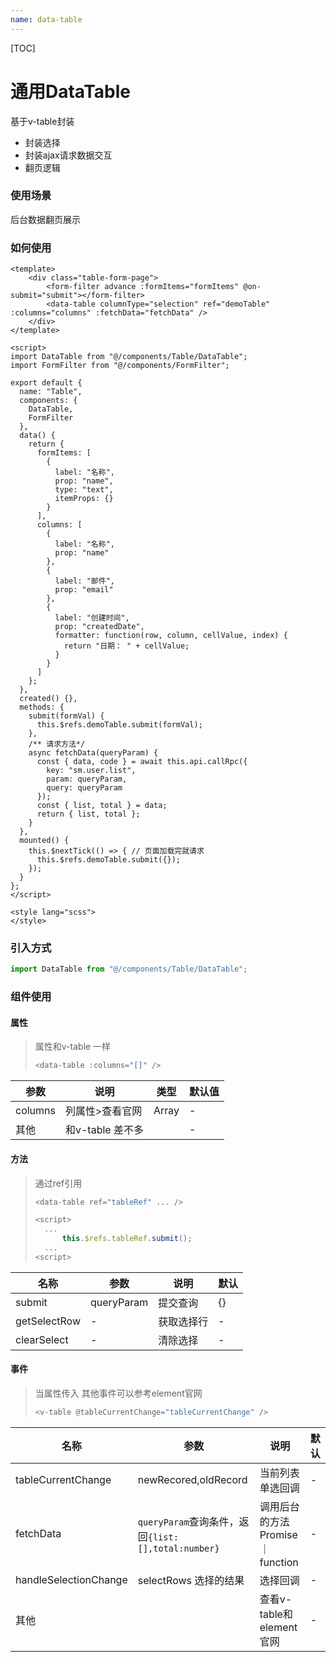 ```yaml
---
name: data-table
---
```


[TOC]

# 通用DataTable

基于v-table封装

- 封装选择
- 封装ajax请求数据交互
- 翻页逻辑

### 使用场景

后台数据翻页展示

### 如何使用

```vue
<template>
    <div class="table-form-page">
        <form-filter advance :formItems="formItems" @on-submit="submit"></form-filter>
        <data-table columnType="selection" ref="demoTable" :columns="columns" :fetchData="fetchData" />
    </div>
</template>

<script>
import DataTable from "@/components/Table/DataTable";
import FormFilter from "@/components/FormFilter";

export default {
  name: "Table",
  components: {
    DataTable,
    FormFilter
  },
  data() {
    return {
      formItems: [
        {
          label: "名称",
          prop: "name",
          type: "text",
          itemProps: {}
        }
      ],
      columns: [
        {
          label: "名称",
          prop: "name"
        },
        {
          label: "邮件",
          prop: "email"
        },
        {
          label: "创建时间",
          prop: "createdDate",
          formatter: function(row, column, cellValue, index) {
            return "日期： " + cellValue;
          }
        }
      ]
    };
  },
  created() {},
  methods: {
    submit(formVal) {
      this.$refs.demoTable.submit(formVal);
    },
    /** 请求方法*/
    async fetchData(queryParam) {
      const { data, code } = await this.api.callRpc({
        key: "sm.user.list",
        param: queryParam,
        query: queryParam
      });
      const { list, total } = data;
      return { list, total };
    }
  },
  mounted() {
    this.$nextTick(() => { // 页面加载完就请求
      this.$refs.demoTable.submit({});
    });
  }
};
</script>

<style lang="scss">
</style>
```

### 引入方式

```javascript
import DataTable from "@/components/Table/DataTable";
```

### 组件使用

#### 属性

> 属性和v-table 一样
>
> ```js
> <data-table :columns="[]" />
> ```

| 参数    | 说明             | 类型  | 默认值 |
| ------- | ---------------- | ----- | ------ |
| columns | 列属性>查看官网  | Array | -      |
| 其他    | 和v-table 差不多 |       | -      |



#### 方法

> 通过ref引用 
>
> ```js
> <data-table ref="tableRef" ... />
> 
> <script>
>   ...
> 		this.$refs.tableRef.submit();
> 	...
> <script>
> ```
>
> 

| 名称         | 参数       | 说明       | 默认 |
| ------------ | ---------- | ---------- | ---- |
| submit       | queryParam | 提交查询   | {}   |
| getSelectRow | -          | 获取选择行 | -    |
| clearSelect  | -          | 清除选择   | -    |

#### 事件

>当属性传入 其他事件可以参考element官网
>
>```js
><v-table @tableCurrentChange="tableCurrentChange" />
>```

| 名称                  | 参数                                               | 说明                            | 默认 |
| --------------------- | -------------------------------------------------- | ------------------------------- | ---- |
| tableCurrentChange    | newRecored,oldRecord                               | 当前列表单选回调                | -    |
| fetchData             | `queryParam`查询条件，返回`{list:[],total:number}` | 调用后台的方法Promise｜function | -    |
| handleSelectionChange | selectRows 选择的结果                              | 选择回调                        | -    |
| 其他                  |                                                    | 查看v-table和element官网        | -    |

